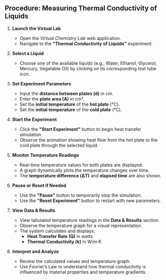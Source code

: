 ##  Procedure: Measuring Thermal Conductivity of Liquids

1. **Launch the Virtual Lab**
   - Open the *Virtual Chemistry Lab* web application.
   - Navigate to the **"Thermal Conductivity of Liquids"** experiment.

2. **Select a Liquid**
   - Choose one of the available liquids (e.g., Water, Ethanol, Glycerol, Mercury, Vegetable Oil) by clicking on its corresponding test tube icon.

3. **Set Experiment Parameters**
   - Input the **distance between plates (d)** in cm.
   - Enter the **plate area (A)** in cm².
   - Set the **initial temperature** of the **hot plate** (°C).
   - Set the **initial temperature** of the **cold plate** (°C).

4. **Start the Experiment**
   - Click the **"Start Experiment"** button to begin heat transfer simulation.
   - Observe the animation showing heat flow from the hot plate to the cold plate through the selected liquid.

5. **Monitor Temperature Readings**
   - Real-time temperature values for both plates are displayed.
   - A graph dynamically plots the temperature changes over time.
   - The **temperature difference (ΔT)** and **elapsed time** are also shown.

6. **Pause or Reset if Needed**
   - Use the **"Pause"** button to temporarily stop the simulation.
   - Use the **"Reset Experiment"** button to restart with new parameters.

7. **View Data & Results**
   - View tabulated temperature readings in the **Data & Results** section.
   - Observe the temperature graph for a visual representation.
   - The system calculates and displays:
     - **Heat Transfer Rate (Q)** in watts
     - **Thermal Conductivity (k)** in W/m·K

8. **Interpret and Analyze**
   - Review the calculated values and temperature graph.
   - Use Fourier’s Law to understand how thermal conductivity is influenced by material properties and temperature gradients.
